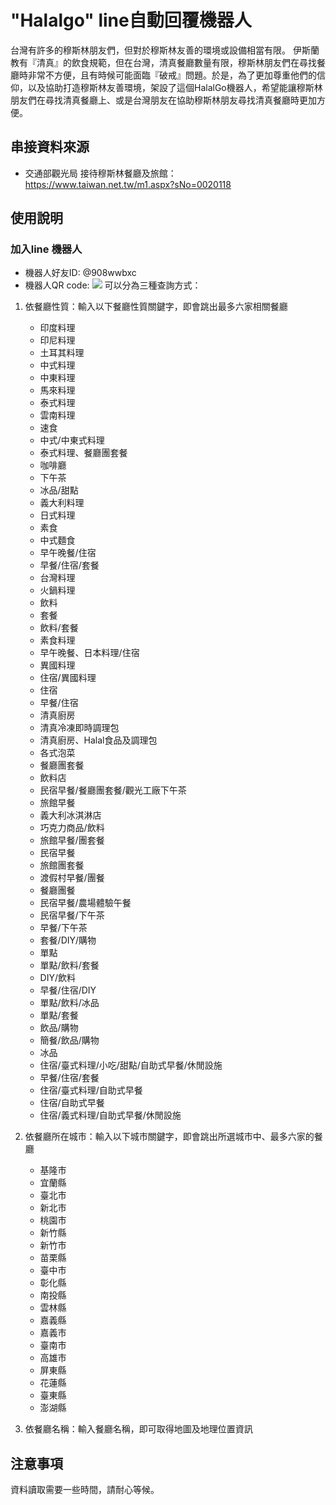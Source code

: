 # "Halalgo" line自動回覆機器人
台灣有許多的穆斯林朋友們，但對於穆斯林友善的環境或設備相當有限。
伊斯蘭教有『清真』的飲食規範，但在台灣，清真餐廳數量有限，穆斯林朋友們在尋找餐廳時非常不方便，且有時候可能面臨『破戒』問題。於是，為了更加尊重他們的信仰，以及協助打造穆斯林友善環境，架設了這個HalalGo機器人，希望能讓穆斯林朋友們在尋找清真餐廳上、或是台灣朋友在協助穆斯林朋友尋找清真餐廳時更加方便。

## 串接資料來源
- 交通部觀光局 接待穆斯林餐廳及旅館：https://www.taiwan.net.tw/m1.aspx?sNo=0020118
## 使用說明
### 加入line 機器人
- 機器人好友ID: @908wwbxc
- 機器人QR code: <img src="./linebot qrcode.png">
可以分為三種查詢方式：
1. 依餐廳性質：輸入以下餐廳性質關鍵字，即會跳出最多六家相關餐廳
    - 印度料理
    - 印尼料理
    - 土耳其料理
    - 中式料理
    - 中東料理
    - 馬來料理
    - 泰式料理
    - 雲南料理
    - 速食
    - 中式/中東式料理
    - 泰式料理、餐廳團套餐
    - 咖啡廳
    - 下午茶
    - 冰品/甜點
    - 義大利料理
    - 日式料理
    - 素食
    - 中式麵食
    - 早午晚餐/住宿
    - 早餐/住宿/套餐
    - 台灣料理
    - 火鍋料理
    - 飲料
    - 套餐
    - 飲料/套餐
    - 素食料理
    - 早午晚餐、日本料理/住宿
    - 異國料理
    - 住宿/異國料理
    - 住宿
    - 早餐/住宿
    - 清真廚房
    - 清真冷凍即時調理包
    - 清真廚房、Halal食品及調理包
    - 各式泡菜
    - 餐廳團套餐
    - 飲料店
    - 民宿早餐/餐廳團套餐/觀光工廠下午茶
    - 旅館早餐
    - 義大利冰淇淋店
    - 巧克力商品/飲料
    - 旅館早餐/團套餐
    - 民宿早餐
    - 旅館團套餐
    - 渡假村早餐/團餐
    - 餐廳團餐
    - 民宿早餐/農場體驗午餐
    - 民宿早餐/下午茶
    - 早餐/下午茶
    - 套餐/DIY/購物
    - 單點
    - 單點/飲料/套餐
    - DIY/飲料
    - 早餐/住宿/DIY
    - 單點/飲料/冰品
    - 單點/套餐
    - 飲品/購物
    - 簡餐/飲品/購物
    - 冰品
    - 住宿/臺式料理/小吃/甜點/自助式早餐/休閒設施
    - 早餐/住宿/套餐
    - 住宿/臺式料理/自助式早餐
    - 住宿/自助式早餐
    - 住宿/義式料理/自助式早餐/休閒設施

2. 依餐廳所在城市：輸入以下城市關鍵字，即會跳出所選城市中、最多六家的餐廳
    - 基隆市
    - 宜蘭縣
    - 臺北市
    - 新北市
    - 桃園市
    - 新竹縣
    - 新竹市
    - 苗栗縣
    - 臺中市
    - 彰化縣
    - 南投縣
    - 雲林縣
    - 嘉義縣
    - 嘉義市
    - 臺南市
    - 高雄市
    - 屏東縣
    - 花蓮縣
    - 臺東縣
    - 澎湖縣

3. 依餐廳名稱：輸入餐廳名稱，即可取得地圖及地理位置資訊


## 注意事項
資料讀取需要一些時間，請耐心等候。